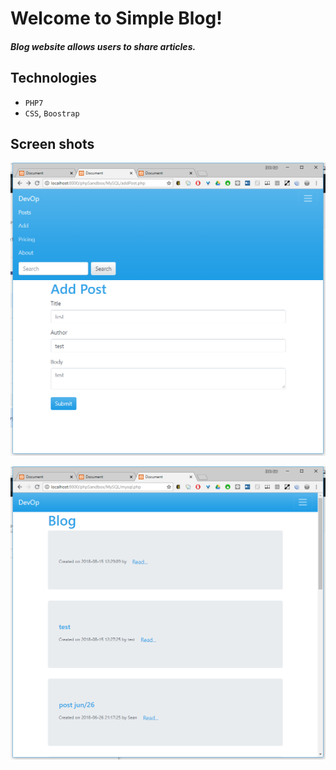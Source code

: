 # Welcome to Simple Blog!

##### Blog website allows users to share articles. 

## Technologies
+ `PHP7`
+ `CSS`, `Boostrap` 

## Screen shots
![Add post](https://github.com/urbancitysky/Blog/blob/master/Sceen%20shot/add%20post.png)

![Blog](https://github.com/urbancitysky/Blog/blob/master/Sceen%20shot/blog.png)